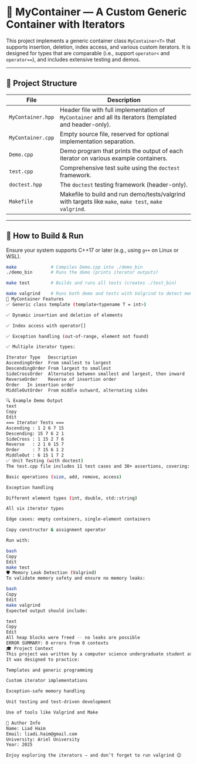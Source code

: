# 🧩 MyContainer — A Custom Generic Container with Iterators

This project implements a generic container class `MyContainer<T>` that supports insertion, deletion, index access, and various custom iterators. It is designed for types that are comparable (i.e., support `operator<` and `operator==`), and includes extensive testing and demos.

---

## 📁 Project Structure

| File              | Description |
|-------------------|-------------|
| `MyContainer.hpp` | Header file with full implementation of `MyContainer` and all its iterators (templated and header-only). |
| `MyContainer.cpp` | Empty source file, reserved for optional implementation separation. |
| `Demo.cpp`        | Demo program that prints the output of each iterator on various example containers. |
| `test.cpp`        | Comprehensive test suite using the `doctest` framework. |
| `doctest.hpp`     | The `doctest` testing framework (header-only). |
| `Makefile`        | Makefile to build and run demo/tests/valgrind with targets like `make`, `make test`, `make valgrind`. |

---

## 🚀 How to Build & Run

Ensure your system supports C++17 or later (e.g., using `g++` on Linux or WSL).

```bash
make             # Compiles Demo.cpp into ./demo_bin
./demo_bin       # Runs the demo (prints iterator outputs)

make test        # Builds and runs all tests (creates ./test_bin)

make valgrind    # Runs both demo and tests with Valgrind to detect memory leaks
🧠 MyContainer Features
✅ Generic class template (template<typename T = int>)

✅ Dynamic insertion and deletion of elements

✅ Index access with operator[]

✅ Exception handling (out-of-range, element not found)

✅ Multiple iterator types:

Iterator Type	Description
AscendingOrder	From smallest to largest
DescendingOrder	From largest to smallest
SideCrossOrder	Alternates between smallest and largest, then inward
ReverseOrder	Reverse of insertion order
Order	In insertion order
MiddleOutOrder	From middle outward, alternating sides

🔍 Example Demo Output
text
Copy
Edit
=== Iterator Tests ===
Ascending : 1 2 6 7 15 
Descending: 15 7 6 2 1 
SideCross : 1 15 2 7 6 
Reverse   : 2 1 6 15 7 
Order     : 7 15 6 1 2 
MiddleOut : 6 15 1 7 2 
✅ Unit Testing (with doctest)
The test.cpp file includes 11 test cases and 30+ assertions, covering:

Basic operations (size, add, remove, access)

Exception handling

Different element types (int, double, std::string)

All six iterator types

Edge cases: empty containers, single-element containers

Copy constructor & assignment operator

Run with:

bash
Copy
Edit
make test
🛡️ Memory Leak Detection (Valgrind)
To validate memory safety and ensure no memory leaks:

bash
Copy
Edit
make valgrind
Expected output should include:

text
Copy
Edit
All heap blocks were freed -- no leaks are possible
ERROR SUMMARY: 0 errors from 0 contexts
🎓 Project Context
This project was written by a computer science undergraduate student as part of a data structures assignment.
It was designed to practice:

Templates and generic programming

Custom iterator implementations

Exception-safe memory handling

Unit testing and test-driven development

Use of tools like Valgrind and Make

👤 Author Info
Name: Liad Haim
Email: liadi.haim@gmail.com
University: Ariel University
Year: 2025

Enjoy exploring the iterators – and don’t forget to run valgrind 😉
